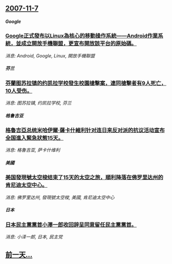 ## [2007-11-7](/news/2007/11/7/index.md)

##### Google
### [Google正式發布以Linux為核心的移動操作系統——Android作業系統，並成立開放手機聯盟，更宣布開放該平台的原始碼。](/news/2007/11/7/Google正式發布以Linux為核心的移動操作系統-Android作業系統-並成立開放手機聯盟-更宣布開放該平台的原.md)
_消息: Android, Google, Linux, 開放手機聯盟_

##### 芬兰
### [芬蘭图苏拉镇的约凯拉学校發生校園槍擊案，連同槍擊者有9人死亡，10人受伤。](/news/2007/11/7/芬蘭图苏拉镇的约凯拉学校發生校園槍擊案-連同槍擊者有9人死亡-10人受伤.md)
_消息: 图苏拉镇, 约凯拉学校, 芬兰_

##### 格鲁吉亚
### [格魯吉亞总统米哈伊爾·薩卡什維利针对连日来反对派的抗议活动宣布全国進入緊急狀態15天。](/news/2007/11/7/格魯吉亞总统米哈伊爾-薩卡什維利针对连日来反对派的抗议活动宣布全国進入緊急狀態15天.md)
_消息: 格鲁吉亚, 萨卡什维利_

##### 美國
### [美国發現號太空梭结束了15天的太空之旅，順利降落在佛罗里达州的肯尼迪太空中心。](/news/2007/11/7/美国發現號太空梭结束了15天的太空之旅-順利降落在佛罗里达州的肯尼迪太空中心.md)
_消息: 佛罗里达州, 發現號太空梭, 美國, 肯尼迪太空中心_

##### 日本
### [日本民主黨黨首小澤一郎收回辞呈同意留任民主黨黨首。](/news/2007/11/7/日本民主黨黨首小澤一郎收回辞呈同意留任民主黨黨首.md)
_消息: 小泽一郎, 日本, 民主党_

## [前一天...](/news/2007/11/6/index.md)

